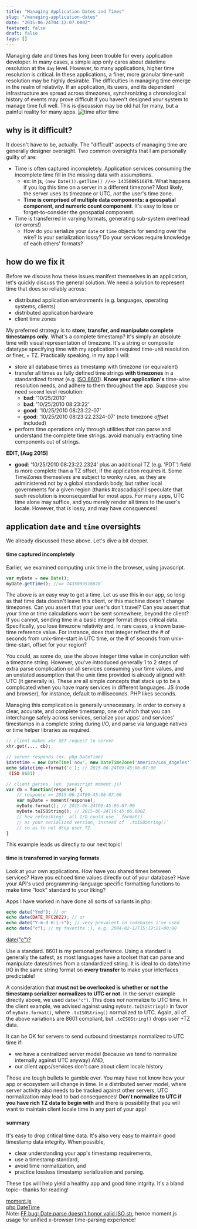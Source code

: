 ```yaml
---
title: "Managing Application Dates and Times"
slug: "/managing-application-dates"
date: "2015-06-24T04:12:07.000Z"
featured: false
draft: false
tags: []
---
```


Managing date and times has long been trouble for every application developer. In many cases, a simple app only cares about datetime resolution at the `day` level. However, to many applications, higher time resolution is critical. In these applications, a finer, more granular time-unit resolution may be highly desirable. The difficulties in managing time emerge in the realm of relativity. If an application, its users, and its dependent infrastructure are spread across timezones, synchronizing a chronological history of events may prove difficult if you haven't designed your system to manage time full well. This is discussion may be old hat for many, but a painful reality for many apps.
![time after time](./images/Universal_Dial_Plate_or_Times_of_all_Nations_1854.png)

## why is it difficult?

It doesn't have to be, actually. The "difficult" aspects of managing time are generally designer oversight. Two common oversights that I am personally guilty of are:

- Time is often captured incompletely. Application services consuming the incomplete time fill in the missing data with assumptions.
  - ex: in js, `(new Date()).getTime() //=> 1435089516878`. What happens if you log this time on a server in a different timezone? Most likely, the server uses its timezone or UTC, _not_ the user's time zone.
  - **Time is comprised of multiple data components: a geospatial component, and numeric count component**. It's easy to lose or forget-to-consider the geospatial component.
- Time is transferred in varying formats, generating sub-system overhead (or errors!)
  - How do you serialize your `date` or `time` objects for sending over the wire? Is your serialization lossy? Do your services require knowledge of each others' formats?

## how do we fix it

Before we discuss how these issues manifest themselves in an application, let's quickly discuss the general solution. We need a solution to represent time that does so reliably across:

- distributed application environments (e.g. languages, operating systems, clients)
- distributed application hardware
- client time zones

My preferred strategy is to **store, transfer, and manipulate complete timestamps only**. What's a complete timestamp? It's simply an absolute time with visual representation of timezone. It's a string or composite datatype specifying time with my application's required time-unit resolution or finer, + TZ. Practically speaking, in my app I will:

- store all database times as timestamp with timezone (or equivalent)
- transfer all times as fully defined time strings **with timezones** in a standardized format (e.g. [ISO 8601](https://en.wikipedia.org/?title=ISO_8601)). **Know your application's** time-wise resolution needs, and adhere to them throughout the app. Suppose you need `second` level resolution:
  - **bad**: '10/25/2010'
  - **bad**: '10/25/2010 08:23:22'
  - **good**: '10/25/2010 08:23:22-07'
  - **good**: '10/25/2010 08:23:22.2324-07' (note timezone _offset_ included)
- perform time operations only through utilities that can parse and understand the complete time strings. avoid manually extracting time components out of strings.

**EDIT, [Aug 2015]**

- **good**: '10/25/2010 08:23:22.2324' plus an additional TZ (e.g. 'PDT') field is more complete than a TZ offset, if the application requires it. Some TimeZones themselves are subject to wonky rules, as they are administered not by a global standards body, but rather local governments for a given region (thanks #cascadiajs)! I speculate that such resolution is inconsequential for most apps. For many apps, UTC time alone may suffice, and you merely render all times to the user's locale. However, that _is_ lossy, and may have consquences!

## application `date` and `time` oversights

We already discussed these above. Let's dive a bit deeper.

#### time captured incompletely

Earlier, we examined computing unix time in the browser, using javascript.

```js
var myDate = new Date();
myDate.getTime(); //=> 1435089516878`
```

The above is an easy way to get a time. Let us use this in our app, so long as that time data doesn't leave this client, or this machine doesn't change timezones. Can you assert that your user's don't travel? Can you assert that your time or time calculations won't be sent somewhere, beyond the client? If you cannot, sending time in a basic integer format drops critical data. Specifically, you lose timezone relativity and, in rare cases, a known base-time reference value. For instance, does that integer reflect the # of seconds from unix-time-start in UTC time, or the # of seconds from unix-time-start, offset for your region?

You could, as some do, use the above integer time value in conjunction with a timezone string. However, you've introduced generally 1 to 2 steps of extra parse complication on all services consuming your time values, and an unstated assumption that the unix time provided is already aligned with UTC (it generally is). These are all simple concepts that stack up to be a complicated when you have many services in different languages. JS (node and browser), for instance, default to milliseconds. PHP likes seconds.

Managing this complication is generally unnecessary. In order to convey a clear, accurate, and complete timestamp, one of which that you can interchange safely across services, serialize your apps' and services' timestamps in a complete string during I/O, and parse via language natives or time helper libraries as required.

```php
// client makes xhr GET request to server
xhr.get(..., cb);

// server responds (ex. php DateTime)
$datetime = new DateTime('now', new DateTimeZone('America/Los_Angeles'));
echo $datetime->format('c'); // 2015-06-24T09:45:06-07:00
 (ISO 8601)

// client parses. (ex. javascript moment.js)
var cb = function(response) {
	// response => 2015-06-24T09:45:06-07:00
	var myDate = moment(response);
    myDate.format(); // 2015-06-24T09:45:06-07:00
	myDate.toISOString(); // 2015-06-24T16:45:06.000Z
    // how refreshing!  all I/O could use `.format()`
    // as your serialized version, instead of `.toISOString()`
    // so as to not drop user TZ
}
```

This example leads us directly to our next topic!

#### time is transferred in varying formats

Look at your own applications. How have you shared times between services? Have you echoed time values directly out of your database? Have your API's used programming-language specific formatting functions to make time "look" standard to your liking?

Apps I have worked in have done all sorts of variants in php:

```php
echo date("Ymd"); // or
echo date(DATE_RFC2822); // or
echo date("Y-m-d H:i:s"); // very prevalent in codebases i've used
echo date("c"); // my favorite :), e.g. 2004-02-12T15:19:21+00:00
```

[date("c")?](http://php.net/manual/en/function.date.php)

Use a standard. 8601 is my personal preference. Using a standard is generally the safest, as most languages have a toolset that can parse and manipulate dates/times from a standardized string. It is ideal to do date/time I/O in the same string format on **every transfer** to make your interfaces predictable!

A consideration that **must not be overlooked is whether or not the timestamp serializer normalizes to UTC or not**. In the server example directly above, we used `date("c")`. This does _not_ normalize to UTC time. In the client example, we advised against using `myDate.toISOString()` in favor of `myDate.format()`, where `.toISOString()` normalized to UTC. Again, all of the above variations are 8601 compliant, but `.toISOString()` drops user +TZ data.

It can be OK for servers to send outbound timestamps normalized to UTC time if:

- we have a centralized server model (because we tend to normalize internally against UTC anyway) AND,
- our client apps/services don't care about client locale history

Those are tough bullets to gamble over. You may have not know how your app or ecosystem will change in time. In a distributed server model, where server activity also needs to be tracked against other servers, UTC normalization may lead to bad consequences! **Don't normalize to UTC if you have rich TZ data to begin with** and there is possibility that you will want to maintain client locale time in any part of your app!

#### summary

It's easy to drop critical time data. It's also very easy to maintain good timestamp data integrity. When possible,

- clear understanding your app's timestamp requirements,
- use a timestamp standard,
- avoid time normalization, and
- practice lossless timestamp serialization and parsing.

These tips will help yield a healthy app and good time intgrity. It's a bland topic--thanks for reading!

[moment.js](http://momentjs.com/)<br>
[php DateTime](http://php.net/manual/en/class.datetime.php)<br>
Note: [FF bug: Date.parse doesn't honor valid ISO str](https://bugzilla.mozilla.org/buglist.cgi?quicksearch=Date.parse&list_id=12345854), hence moment.js usage for unified x-browser time-parsing experience!
